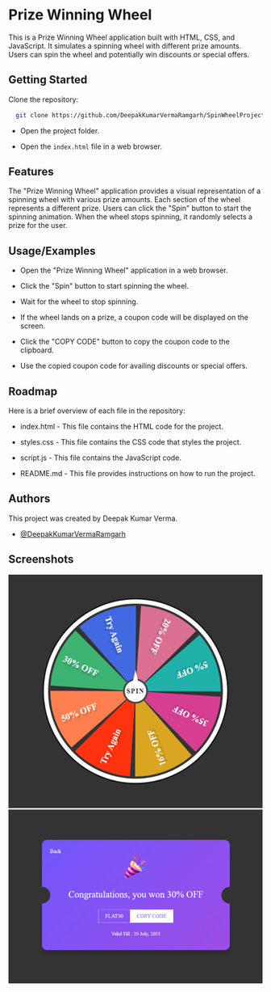 
# Prize Winning Wheel

This is a Prize Winning Wheel application built with HTML, CSS, and JavaScript. It simulates a spinning wheel with different prize amounts. Users can spin the wheel and potentially win discounts or special offers.




## Getting Started

Clone the repository:

```bash
  git clone https://github.com/DeepakKumarVermaRamgarh/SpinWheelProject.git

```

- Open the project folder.

- Open the `index.html` file in a web browser.
    
## Features

The "Prize Winning Wheel" application provides a visual representation of a spinning wheel with various prize amounts. Each section of the wheel represents a different prize. Users can click the "Spin" button to start the spinning animation. When the wheel stops spinning, it randomly selects a prize for the user.

## Usage/Examples

- Open the "Prize Winning Wheel" application in a web browser.

- Click the "Spin" button to start spinning the wheel.

- Wait for the wheel to stop spinning.

- If the wheel lands on a prize, a coupon code will be displayed on the screen.

- Click the "COPY CODE" button to copy the coupon code to the clipboard.

- Use the copied coupon code for availing discounts or special offers.

## Roadmap

Here is a brief overview of each file in the repository:

- index.html - This file contains the HTML code for the project.

- styles.css - This file contains the CSS code that styles the project.

- script.js - This file contains the JavaScript code.

- README.md - This file provides instructions on how to run the project.
## Authors

This project was created by Deepak Kumar Verma.
- [@DeepakKumarVermaRamgarh](https://github.com/DeepakKumarVermaRamgarh/)


## Screenshots

![spin_wheel](image.png)
![earn_coupon](image-1.png)